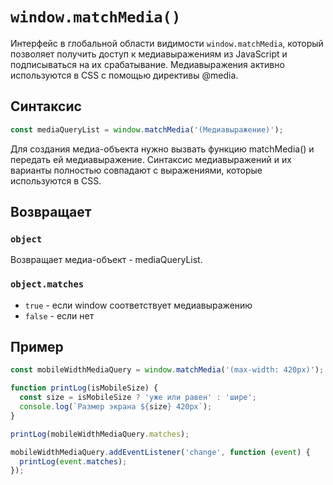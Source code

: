 # `window.matchMedia()`

Интерфейс в глобальной области видимости `window.matchMedia`, который позволяет получить доступ к медиавыражениям из JavaScript и подписываться на их срабатывание. Медиавыражения активно используются в CSS с помощью директивы @media.

## Синтаксис

```js
const mediaQueryList = window.matchMedia('(Медиавыражение)');
```

Для создания медиа-объекта нужно вызвать функцию matchMedia() и передать ей медиавыражение. Синтаксис медиавыражений и их варианты полностью совпадают с выражениями, которые используются в CSS.

## Возвращает

### `object`

Возвращает медиа-объект - mediaQueryList.

### `object.matches`

- `true` - если window соответствует медиавыражению
- `false` - если нет

## Пример

```js
const mobileWidthMediaQuery = window.matchMedia('(max-width: 420px)');

function printLog(isMobileSize) {
  const size = isMobileSize ? 'уже или равен' : 'шире';
  console.log(`Размер экрана ${size} 420px`);
}

printLog(mobileWidthMediaQuery.matches);

mobileWidthMediaQuery.addEventListener('change', function (event) {
  printLog(event.matches);
});
```
